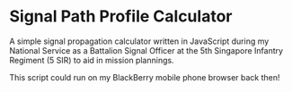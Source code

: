 # Signal Path Profile Calculator

A simple signal propagation calculator written in JavaScript during my National Service as a Battalion Signal Officer at the 5th Singapore Infantry Regiment (5 SIR) to aid in mission plannings.

This script could run on my BlackBerry mobile phone browser back then!
